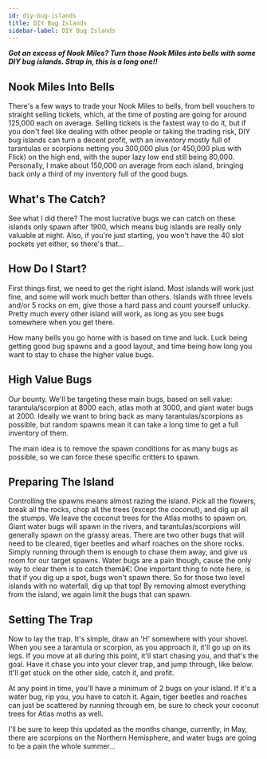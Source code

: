 ```yaml
---
id: diy-bug-islands 
title: DIY Bug Islands
sidebar-label: DIY Bug Islands
---
```


***Got an excess of Nook Miles? Turn those Nook Miles into bells with some DIY bug islands. Strap in, this is a long one!!***

## Nook Miles Into Bells

There's a few ways to trade your Nook Miles to bells, from bell vouchers to straight selling tickets, which, at the time of posting are going for around 125,000 each on average. Selling tickets is the fastest way to do it, but if you don't feel like dealing with other people or taking the trading risk, DIY bug islands can turn a decent profit, with an inventory mostly full of tarantulas or scorpions netting you 300,000 plus (or 450,000 plus with Flick) on the high end, with the super lazy low end still being 80,000. Personally, I make about 150,000 on average from each island, bringing back only a third of my inventory full of the good bugs.

## What's The Catch?

See what I did there? The most lucrative bugs we can catch on these islands only spawn after 1900, which means bug islands are really only valuable at night. Also, if you're just starting, you won't have the 40 slot pockets yet either, so there's that...

## How Do I Start?

First things first, we need to get the right island. Most islands will work just fine, and some will work much better than others. Islands with three levels and/or 5 rocks on em, give those a hard pass and count yourself unlucky. Pretty much every other island will work, as long as you see bugs somewhere when you get there.

How many bells you go home with is based on time and luck. Luck being getting good bug spawns and a good layout, and time being how long you want to stay to chase the higher value bugs.

## High Value Bugs

Our bounty. We'll be targeting these main bugs, based on sell value: tarantula/scorpion at 8000 each, atlas moth at 3000, and giant water bugs at 2000. Ideally we want to bring back as many tarantulas/scorpions as possible, but random spawns mean it can take a long time to get a full inventory of them.

The main idea is to remove the spawn conditions for as many bugs as possible, so we can force these specific critters to spawn.

## Preparing The Island

Controlling the spawns means almost razing the island. Pick all the flowers, break all the rocks, chop all the trees (except the coconut), and dig up all the stumps. We leave the coconut trees for the Atlas moths to spawn on. Giant water bugs will spawn in the rivers, and tarantulas/scorpions will generally spawn on the grassy areas. There are two other bugs that will need to be cleared, tiger beetles and wharf roaches on the shore rocks. Simply running through them is enough to chase them away, and give us room for our target spawns. Water bugs are a pain though, cause the only way to clear them is to catch themâ€¦ One important thing to note here, is that if you dig up a spot, bugs won't spawn there. So for those two level islands with no waterfall, dig up that top! By removing almost everything from the island, we again limit the bugs that can spawn.

## Setting The Trap

Now to lay the trap. It's simple, draw an 'H' somewhere with your shovel. When you see a tarantula or scorpion, as you approach it, it'll go up on its legs. If you move at all during this point, it'll start chasing you, and that's the goal. Have it chase you into your clever trap, and jump through, like below. It'll get stuck on the other side, catch it, and profit.

At any point in time, you'll have a minimum of 2 bugs on your island. If it's a water bug, rip you, you have to catch it. Again, tiger beetles and roaches can just be scattered by running through em, be sure to check your coconut trees for Atlas moths as well.

I'll be sure to keep this updated as the months change, currently, in May, there are scorpions on the Northern Hemisphere, and water bugs are going to be a pain the whole summer...
